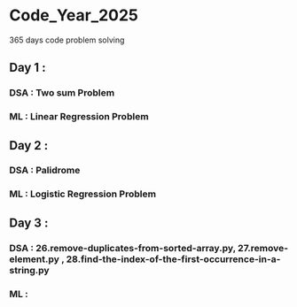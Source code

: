 # Code_Year_2025
365 days code problem solving

## Day 1 : 


### DSA : Two sum Problem
        
### ML : Linear Regression Problem


## Day 2 : 

### DSA : Palidrome

### ML : Logistic Regression Problem


## Day 3 : 

### DSA : 26.remove-duplicates-from-sorted-array.py, 27.remove-element.py , 28.find-the-index-of-the-first-occurrence-in-a-string.py
### ML : 

